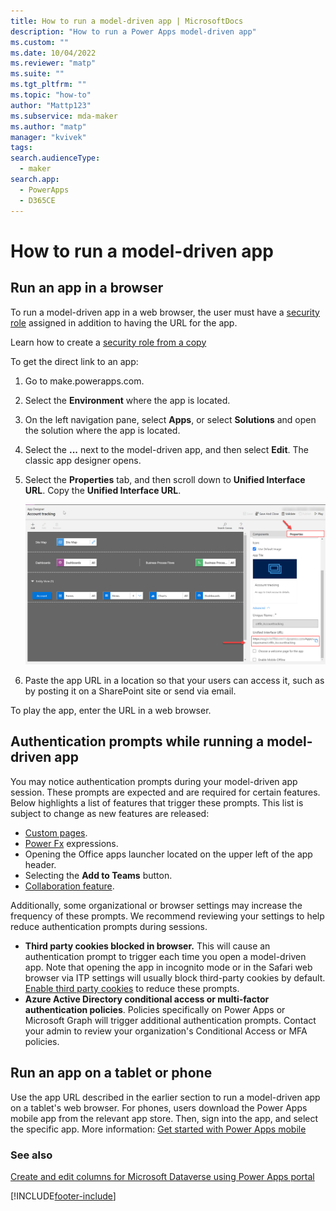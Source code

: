 ```yaml
---
title: How to run a model-driven app | MicrosoftDocs
description: "How to run a Power Apps model-driven app"
ms.custom: ""
ms.date: 10/04/2022
ms.reviewer: "matp"
ms.suite: ""
ms.tgt_pltfrm: ""
ms.topic: "how-to"
author: "Mattp123"
ms.subservice: mda-maker
ms.author: "matp"
manager: "kvivek"
tags: 
search.audienceType: 
  - maker
search.app: 
  - PowerApps
  - D365CE
---
```

# How to run a model-driven app

## Run an app in a browser

To run a model-driven app in a web browser, the user must have a [security role](../model-driven-apps/model-driven-app-glossary.md#security-role) assigned in addition to having the URL for the app.

Learn how to create a [security role from a copy](../model-driven-apps/share-model-driven-app.md#copy-a-security-role-to-create-a-new-one)

To get the direct link to an app:

1. Go to make.powerapps.com.
1. Select  the **Environment** where the app is located.
1. On the left navigation pane, select **Apps**, or select **Solutions** and open the solution where the app is located.
1. Select the **...** next to the model-driven app, and then select **Edit**. The classic app designer opens.
1. Select the **Properties** tab, and then scroll down to **Unified Interface URL**. Copy the **Unified Interface URL**.

   !["Acquiring the link for a model-driven app"](media/unified-interface-url.png "Acquiring the link for a model-driven app")
1. Paste the app URL in a location so that your users can access it, such as by posting it on a SharePoint site or send via email.

To play the app, enter the URL in a web browser.

## Authentication prompts while running a model-driven app

You may notice authentication prompts during your model-driven app session. These prompts are expected and are required for certain features. Below highlights a list of features that trigger these prompts. This list is subject to change as new features are released: 

- [Custom pages](model-app-page-overview.md).
- [Power Fx](commanding-use-powerfx.md) expressions.
- Opening the Office apps launcher located on the upper left of the app header.
- Selecting the **Add to Teams** button.
- [Collaboration feature](../../user/collaboration.md).

Additionally, some organizational or browser settings may increase the frequency of these prompts. We recommend reviewing your settings to help reduce authentication prompts during sessions.

- **Third party cookies blocked in browser.** This will cause an authentication prompt to trigger each time you open a model-driven app. Note that opening the app in incognito mode or in the Safari web browser via ITP settings will usually block third-party cookies by default. [Enable third party cookies](../../troubleshooting-startup-issues.md) to reduce these prompts.
- **Azure Active Directory conditional access or multi-factor authentication policies**. Policies specifically on Power Apps or Microsoft Graph will trigger additional authentication prompts. Contact your admin to review  your organization's Conditional Access or MFA policies.

## Run an app on a tablet or phone

Use the app URL described in the earlier section to run a model-driven app on a tablet's web browser. For phones, users download the Power Apps mobile app from the relevant app store. Then, sign into the app, and select the specific app. More information: [Get started with Power Apps mobile](../../mobile/run-powerapps-on-mobile.md)

### See also

[Create and edit columns for Microsoft Dataverse using Power Apps portal](../data-platform/create-edit-field-portal.md)

[!INCLUDE[footer-include](../../includes/footer-banner.md)]
